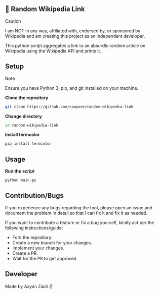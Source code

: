 ## 🔗 Random Wikipedia Link
> [!caution]  
> I am NOT in any way, affiliated with, endorsed by, or sponsored by Wikipedia and am creating this project as an independent developer.
 
This python script aggregates a link to an absurdly random article on Wikipedia using the Wikipedia API and prints it.

## Setup
> [!NOTE]  
> Ensure you have Python 3, pip, and git installed on your machine.

**Clone the repository**

```bash
git clone https://github.com/saayxee/random-wikipedia-link
```

**Change directory**

```bash
cd random-wikipedia-link
```

**Install termcolor**  

```bash
pip install termcolor
```

## Usage
**Run the script**
```bash
python main.py
```

## Contribution/Bugs
If you experience any bugs regarding the tool, please open an issue and document the problem in detail so that I can fix it and fix it as needed.

If you want to contribute a feature or fix a bug yourself, kindly act per the following instructions/guide:
- Fork the repository.
- Create a new branch for your changes.
- Implement your changes.
- Create a PR.
- Wait for the PR to get approved.

## Developer
Made by Aayan Zaidi ✌️

